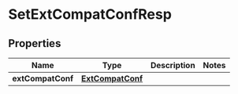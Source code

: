 # SetExtCompatConfResp

## Properties
Name | Type | Description | Notes
------------ | ------------- | ------------- | -------------
**extCompatConf** | [**ExtCompatConf**](ExtCompatConf.md) |  | 
